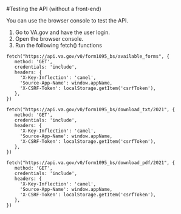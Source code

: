 #Testing the API (without a front-end)

You can use the browser console to test the API. 

1. Go to VA.gov and have the user login. 
2. Open the browser console. 
3. Run the following fetch() functions

```
fetch("https://api.va.gov/v0/form1095_bs/available_forms", {
   method: 'GET',
   credentials: 'include',
   headers: {
     'X-Key-Inflection': 'camel',
     'Source-App-Name': window.appName,
     'X-CSRF-Token': localStorage.getItem('csrfToken'),
   },
})
```

```
fetch("https://api.va.gov/v0/form1095_bs/download_txt/2021", {
   method: 'GET',
   credentials: 'include',
   headers: {
     'X-Key-Inflection': 'camel',
     'Source-App-Name': window.appName,
     'X-CSRF-Token': localStorage.getItem('csrfToken'),
   },
})
```

```
fetch("https://api.va.gov/v0/form1095_bs/download_pdf/2021", {
   method: 'GET',
   credentials: 'include',
   headers: {
     'X-Key-Inflection': 'camel',
     'Source-App-Name': window.appName,
     'X-CSRF-Token': localStorage.getItem('csrfToken'),
   },
})
```
